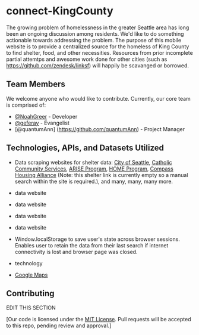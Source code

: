 # connect-KingCounty

The growing problem of homelessness in the greater Seattle area has long been an ongoing discussion among residents.  We'd like to do something actionable towards addressing the problem.  The purpose of this mobile website is to provide a centralized source for the homeless of King County to find shelter, food, and other necessities.  Resources from prior incomplete partial attemtps and awesome work done for other cities (such as https://github.com/zendesk/linksf) will happily be scavanged or borrowed.

## Team Members

We welcome anyone who would like to contribute.  Currently, our core team is comprised of:

- [@NoahGreer](https://github.com/NoahGreer) - Developer
- [@geferay](https://github.com/geferay) - Evangelist
- [@quantumAnn] (https://github.com/quantumAnn) - Project Manager

## Technologies, APIs, and Datasets Utilized

- Data scraping websites for shelter data: [City of Seattle](http://www.seattle.gov/humanservices/emergencyservices/shelter/temporary.htm), [Catholic Community Services](http://www.ccsww.org/site/PageServer?pagename=homeless_index), [ARISE Program](http://www.ccsww.org/site/PageServer?pagename=homeless_arise), [HOME Program](http://www.ccsww.org/site/PageServer?pagename=homeless_home), [Compass Housing Alliance](http://www.compasscenter.org/what-we-do/emergency-shelter/) (Note: this shelter link is currently empty so a manual search within the site is required.), and many, many, many more.
- data website
- data website
- data website
- data website

- Window.localStorage to save user's state across browser sessions.  Enables user to retain the data from their last search if internet connectivity is lost and browser page was closed.
- technology
- [Google Maps](https://www.google.com/maps)


## Contributing
EDIT THIS SECTION


[Our code is licensed under the [MIT License](LICENSE.md). Pull requests will be accepted to this repo, pending review and approval.]
